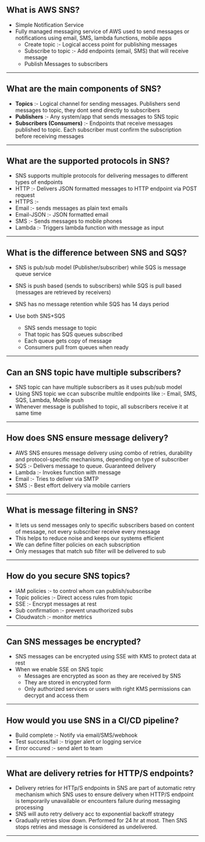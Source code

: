 What is AWS SNS?
-
- Simple Notification Service
- Fully managed messaging service of AWS used to send messages or notifications using email, SMS, lambda functions, mobile apps
  - Create topic :- Logical access point for publishing messages
  - Subscribe to topic :- Add endpoints (email, SMS) that will receive message
  - Publish Messages to subscribers
 
---------------------------------------------------------------------------

What are the main components of SNS?
-
- **Topics** :- Logical channel for sending messages. Publishers send messages to topic, they dont send directly to subscribers
- **Publishers** :- Any system/app that sends messages to SNS topic
- **Subscribers (Consumers)** :- Endpoints that receive messages published to topic. Each subscriber must confirm the subscription before receiving messages

---------------------------------------------------------------------------

What are the supported protocols in SNS?
-
- SNS supports multiple protocols for delivering messages to different types of endpoints
- HTTP :- Delivers JSON formatted messages to HTTP endpoint via POST request
- HTTPS :-
- Email :- sends messages as plain text emails
- Email-JSON :- JSON formatted email
- SMS :- Sends messages to mobile phones
- Lambda :- Triggers lambda function with message as input

---------------------------------------------------------------------------

What is the difference between SNS and SQS?
-
- SNS is pub/sub model (Publisher/subscriber) while SQS is message queue service
- SNS is push based (sends to subscribers) while SQS is pull based (messages are retrieved by receivers)
- SNS has no message retention while SQS has 14 days period

- Use both SNS+SQS
  - SNS sends message to topic
  - That topic has SQS queues subscribed
  - Each queue gets copy of message
  - Consumers pull from queues when ready
 
---------------------------------------------------------------------------

Can an SNS topic have multiple subscribers?
-
- SNS topic can have multiple subscribers as it uses pub/sub model
- Using SNS topic we ccan subscribe multile endpoints like :- Email, SMS, SQS, Lambda, Mobile push
- Whenever message is published to topic, all subscribers receive it at same time

---------------------------------------------------------------------------

How does SNS ensure message delivery?
-
- AWS SNS ensures message delivery using combo of retries, durability and protocol-specific mechanisms, depending on type of subscriber
- SQS :- Delivers message to queue. Guaranteed delivery
- Lambda :- Invokes function with message
- Email :- Tries to deliver via SMTP
- SMS :- Best effort delivery via mobile carriers

---------------------------------------------------------------------------

What is message filtering in SNS?
-
- It lets us send messages only to specific subscribers based on content of message, not every subscriber receive every message
- This helps to reduce noise and keeps our systems efficient
- We can define filter policies on each subscription
- Only messages that match sub filter will be delivered to sub

---------------------------------------------------------------------------

How do you secure SNS topics?
-
- IAM policies :- to control whom can publish/subscribe
- Topic policies :- Direct access rules from topic
- SSE :- Encrypt messages at rest
- Sub confirmation :- prevent unauthorized subs
- Cloudwatch :- monitor metrics

---------------------------------------------------------------------------

Can SNS messages be encrypted?
-
- SNS messages can be encrypted using SSE with KMS to protect data at rest
- When we enable SSE on SNS topic
  - Messages are encrypted as soon as they are received by SNS
  - They are stored in encrypted form
  - Only authorized services or users with right KMS permissions can decrypt and access them
 
---------------------------------------------------------------------------

How would you use SNS in a CI/CD pipeline?
-
- Build complete :- Notify via email/SMS/webhook
- Test success/fail :- trigger alert or logging service
- Error occured :- send alert to team

---------------------------------------------------------------------------

What are delivery retries for HTTP/S endpoints? 
-
- Delivery retries for HTTp/S endpoints in SNS are part of automatic retry mechanism which SNS uses to ensure delivery when HTTP/S endpoint is temporarily unavailable or encounters failure during messaging processing
- SNS will auto retry delivery acc to exponential backoff strategy
- Gradually retries slow down. Performed for 24 hr at most. Then SNS stops retries and message is considered as undelivered.

---------------------------------------------------------------------------
